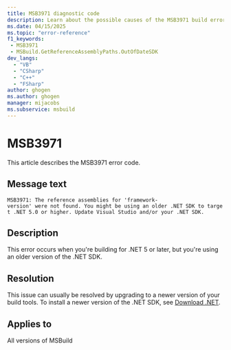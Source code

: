 ```yaml
---
title: MSB3971 diagnostic code
description: Learn about the possible causes of the MSB3971 build error and get troubleshooting tips.
ms.date: 04/15/2025
ms.topic: "error-reference"
f1_keywords:
 - MSB3971
 - MSBuild.GetReferenceAssemblyPaths.OutOfDateSDK
dev_langs:
  - "VB"
  - "CSharp"
  - "C++"
  - "FSharp"
author: ghogen
ms.author: ghogen
manager: mijacobs
ms.subservice: msbuild
---
```

# MSB3971

This article describes the MSB3971 error code.

## Message text

`MSB3971: The reference assemblies for 'framework-version' were not found. You might be using an older .NET SDK to target .NET 5.0 or higher. Update Visual Studio and/or your .NET SDK.`

## Description

This error occurs when you're building for .NET 5 or later, but you're using an older version of the .NET SDK.

## Resolution

This issue can usually be resolved by upgrading to a newer version of your build tools. To install a newer version of the .NET SDK, see [Download .NET](https://dotnet.microsoft.com/download).

## Applies to

All versions of MSBuild